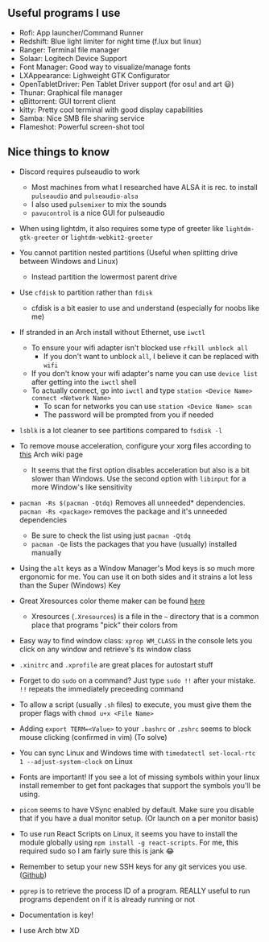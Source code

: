 ## Useful programs I use

- Rofi: App launcher/Command Runner
- Redshift: Blue light limiter for night time (f.lux but linux)
- Ranger: Terminal file manager
- Solaar: Logitech Device Support
- Font Manager: Good way to visualize/manage fonts
- LXAppearance: Lighweight GTK Configurator
- OpenTabletDriver: Pen Tablet Driver support (for osu! and art 😃)
- Thunar: Graphical file manager
- qBittorrent: GUI torrent client
- kitty: Pretty cool terminal with good display capabilities
- Samba: Nice SMB file sharing service
- Flameshot: Powerful screen-shot tool

## Nice things to know

- Discord requires pulseaudio to work
  - Most machines from what I researched have ALSA it is rec. to install
  `pulseaudio` and `pulseaudio-alsa`
  - I also used `pulsemixer` to mix the sounds
  - `pavucontrol` is a nice GUI for pulseaudio

- When using lightdm, it also requires some type of greeter like `lightdm-gtk-greeter`
  or `lightdm-webkit2-greeter`

- You cannot partition nested partitions (Useful when splitting drive
  between Windows and Linux)
  - Instead partition the lowermost parent drive

- Use `cfdisk` to partition rather than `fdisk`
  - cfdisk is a bit easier to use and understand (especially for noobs like me)

- If stranded in an Arch install without Ethernet, use `iwctl`
  - To ensure your wifi adapter isn't blocked use `rfkill unblock all`
    - If you don't want to unblock `all`, I believe it can be replaced with `wifi`
  - If you don't know your wifi adapter's name you can use `device list` after getting
  into the `iwctl` shell
  - To actually connect, go into `iwctl` and type `station <Device Name> connect <Network Name>`
    - To scan for networks you can use `station <Device Name> scan`
    - The password will be prompted from you if needed

- `lsblk` is a lot cleaner to see partitions compared to `fsdisk -l`

- To remove mouse acceleration, configure your xorg files according to
  [this](https://wiki.archlinux.org/index.php/Mouse_acceleration) Arch wiki page
  - It seems that the first option disables acceleration but also is a bit slower
  than Windows. Use the second option with `libinput` for a more Window's like sensitivity

- `pacman -Rs $(pacman -Qtdq)` Removes all unneeded* dependencies. `pacman -Rs <package>` removes
  the package and it's unneeded dependencies
  - Be sure to check the list using just `pacman -Qtdq`
  - `pacman -Qe` lists the packages that you have (usually) installed manually

- Using the `alt` keys as a Window Manager's Mod keys is so much more ergonomic for me.
  You can use it on both sides and it strains a lot less than the Super (Windows) Key

- Great Xresources color theme maker can be found [here](https://github.com/deviantfero/wpgtk)
  - Xresources (`.Xresources`) is a file in the `~` directory that is a common place that
    programs "pick" their colors from

- Easy way to find window class: `xprop WM_CLASS` in the console lets you click on any window
  and retrieve's its window class

- `.xinitrc` and `.xprofile` are great places for autostart stuff

- Forget to do `sudo` on a command? Just type `sudo !!` after your mistake. `!!` repeats the
  immediately preceeding command

- To allow a script (usually `.sh` files) to execute, you must give them the proper flags with
  `chmod u+x <File Name>`

- Adding `export TERM=<Value>` to your `.bashrc` or `.zshrc` seems to block mouse clicking
  (confirmed in vim) (To solve)

- You can sync Linux and Windows time with `timedatectl set-local-rtc 1 --adjust-system-clock` on Linux

- Fonts are important! If you see a lot of missing symbols within your linux install remember to get
  font packages that support the symbols you'll be using.

- `picom` seems to have VSync enabled by default. Make sure you disable that if you have a dual
  monitor setup. (Or launch on a per monitor basis)

- To use run React Scripts on Linux, it seems you have to install the module globally using
  `npm install -g react-scripts`. For me, this required sudo so I am fairly sure this is jank 😂

- Remember to setup your new SSH keys for any git services you use.
  ([Github](https://docs.github.com/en/free-pro-team@latest/github/authenticating-to-github/adding-a-new-ssh-key-to-your-github-account))

- `pgrep` is to retrieve the process ID of a program. REALLY useful to run programs dependent on
  if it is already running or not

- Documentation is key!

- I use Arch btw XD
